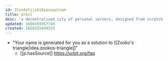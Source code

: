 ```yaml
---
id: 3lsxdxtjji6i8yavuuylcwm
title: Urbit
desc: 'a decentralized city of personal servers, designed from scratch to run peer-to-peer applications'
updated: 1656359367749
created: 1656355949333
---
```


- "Your name is generated for you as a solution to [[Zooko's triangle|idea.zookos-triangle]]"
  - [[p.hasSource]] https://urbit.org/faq
